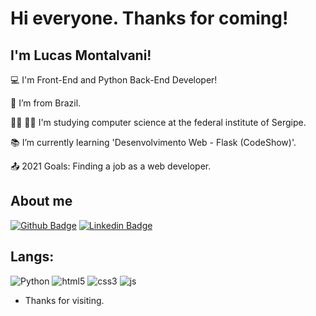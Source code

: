 # Hi everyone. Thanks for coming!

 

## I'm Lucas Montalvani!

 

:computer: I'm Front-End and Python Back-End Developer!

:house_with_garden: I’m from Brazil.

:man_student: :man_technologist: I'm studying computer science at the federal institute of Sergipe.

:books: I’m currently learning 'Desenvolvimento Web - Flask (CodeShow)'.

:outbox_tray: 2021 Goals: Finding a job as a web developer.

 

## About me


[![Github Badge](https://img.shields.io/badge/-Github-000?style=flat-square&logo=Github&logoColor=white&link=https://github.com/montalvas)](https://github.com/montalvas) [![Linkedin Badge](https://img.shields.io/badge/-LinkedIn-blue?style=flat-square&logo=Linkedin&logoColor=white&link=https://www.linkedin.com/in/lucas-montalvani-oliveira-albuquerque-101455215/)](https://www.linkedin.com/in/lucas-montalvani-oliveira-albuquerque-101455215/)




## Langs:


![Python](https://img.shields.io/badge/Python-3776AB?style=for-the-badge&logo=python&logoColor=white) ![html5](https://img.shields.io/badge/HTML5-E34F26?style=for-the-badge&logo=html5&logoColor=white) ![css3](https://img.shields.io/badge/CSS3-1572B6?style=for-the-badge&logo=css3&logoColor=white) ![js](https://img.shields.io/badge/JavaScript-323330?style=for-the-badge&logo=javascript&logoColor=F7DF1E) 


 
- Thanks for visiting.
